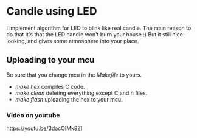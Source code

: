 # Candle using LED
I implement algorithm for LED to blink like real candle. The main reason to do that it's that the LED candle won't burn your house :)
But it still nice-looking, and gives some atmosphere into your place.
## Uploading to your mcu
Be sure that you change mcu in the *Makefile* to yours.
- *make hex* compiles C code.
- *make clean*  deleting everything except C and h files.
- *make flash*  uploading the hex to your mcu.
### Video on youtube
https://youtu.be/3dacOIMk9ZI
